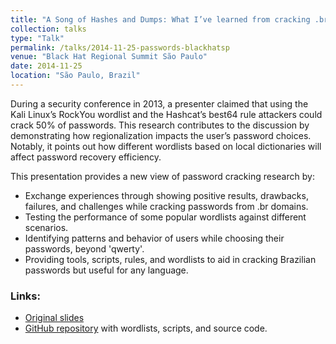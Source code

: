```yaml
---
title: "A Song of Hashes and Dumps: What I’ve learned from cracking .br passwords"
collection: talks
type: "Talk"
permalink: /talks/2014-11-25-passwords-blackhatsp
venue: "Black Hat Regional Summit São Paulo"
date: 2014-11-25
location: "São Paulo, Brazil"
---
```


During a security conference in 2013, a presenter claimed that using the Kali Linux’s RockYou wordlist and the Hashcat’s best64 rule attackers could crack 50% of passwords. This research contributes to the discussion by demonstrating how regionalization impacts the user’s password choices. Notably, it points out how different wordlists based on local dictionaries will affect password recovery efficiency.

This presentation provides a new view of password cracking research by:

* Exchange experiences through showing positive results, drawbacks, failures, and challenges while cracking passwords from .br domains.
* Testing the performance of some popular wordlists against different scenarios.
* Identifying patterns and behavior of users while choosing their passwords, beyond 'qwerty'.
* Providing tools, scripts, rules, and wordlists to aid in cracking Brazilian passwords but useful for any language.

### Links: ######
* [Original slides](http://danielcmarques.github.com/files/blackhatsp-song-of-hashes.pdf)
* [GitHub repository](https://github.com/BRDumps) with wordlists, scripts, and source code.
